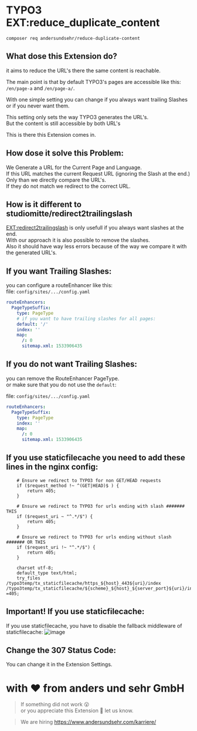 # TYPO3 EXT:reduce_duplicate_content

`composer req andersundsehr/reduce-duplicate-content`

## What dose this Extension do?

it aims to reduce the URL's there the same content is reachable.

The main point is that by default TYPO3's pages are accessible like this: `/en/page-a` and `/en/page-a/`.

With one simple setting you can change if you always want trailing Slashes or if you never want them.

This setting only sets the way TYPO3 generates the URL's.  
But the content is still accessible by both URL's  

This is there this Extension comes in.

## How dose it solve this Problem:

We Generate a URL for the Current Page and Language.  
If this URL matches the current Request URL (ignoring the Slash at the end.)  
Only than we directly compare the URL's.  
If they do not match we redirect to the correct URL.

## How is it different to studiomitte/redirect2trailingslash

[EXT:redirect2trailingslash](https://github.com/studiomitte/redirect2trailingslash) is only usefull if you always want slashes at the end.  
With our approach it is also possible to remove the slashes.  
Also it should have way less errors because of the way we compare it with the generated URL's.

## If you want Trailing Slashes:

you can configure a routeEnhancer like this:  
file: `config/sites/.../config.yaml`
````yml
routeEnhancers:
  PageTypeSuffix:
    type: PageType
    # if you want to have trailing slashes for all pages:
    default: '/'
    index: ''
    map:
      /: 0
      sitemap.xml: 1533906435
````

## If you do not want Trailing Slashes:

you can remove the RouteEnhancer PageType.  
or make sure that you do not use the `default`:  


file: `config/sites/.../config.yaml`
````yml
routeEnhancers:
  PageTypeSuffix:
    type: PageType
    index: ''
    map:
      /: 0
      sitemap.xml: 1533906435
````

## If you use staticfilecache you need to add these lines in the nginx config:

````nginx
    # Ensure we redirect to TYPO3 for non GET/HEAD requests
    if ($request_method !~ ^(GET|HEAD)$ ) {
        return 405;
    }

    # Ensure we redirect to TYPO3 for urls ending with slash ####### THIS
    if ($request_uri ~ "^.*/$") {
        return 405;
    }

    # Ensure we redirect to TYPO3 for urls ending without slash ####### OR THIS
    if ($request_uri !~ "^.*/$") {
        return 405;
    }

    charset utf-8;
    default_type text/html;
    try_files /typo3temp/tx_staticfilecache/https_${host}_443${uri}/index /typo3temp/tx_staticfilecache/${scheme}_${host}_${server_port}${uri}/index =405;
````

## Important! If you use staticfilecache:

If you use staticfilecache, you have to disable the fallback middleware of staticfilecache: 
![image](https://github.com/andersundsehr/reduce-duplicate-content/assets/33542979/d054ea7b-8d16-4f07-b4cc-01a89be40d8e)


## Change the 307 Status Code:

You can change it in the Extension Settings.

# with ♥️ from anders und sehr GmbH

> If something did not work 😮  
> or you appreciate this Extension 🥰 let us know.

> We are hiring https://www.andersundsehr.com/karriere/


